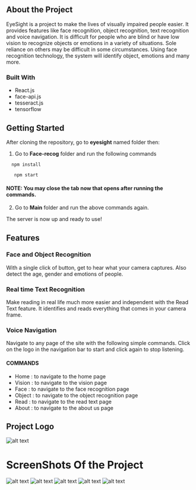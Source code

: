 ## About the Project

EyeSight is a project to make the lives of visually impaired people easier. It provides features like face recognition, object recognition, text recognition and voice navigation.
It is difficult for people who are blind or have low vision to recognize objects or emotions in a variety of situations. Sole reliance on others may be difficult in some circumstances.
Using face recognition technology, the system will identify object, emotions and many more.

### Built With
* React.js
* face-api.js
* tesseract.js
* tensorflow

## Getting Started
After cloning the repository, go to **eyesight** named folder then:
1. Go to **Face-recog** folder and run the following commands

`  npm install`

`   npm start`

#### NOTE: You may close the tab now that opens after running the commands.

2. Go to **Main** folder and run the above commands again.

The server is now up and ready to use!

## Features
### Face and Object Recognition
With a single click of button, get to hear what your camera captures. Also detect the age, gender and emotions of people.
### Real time Text Recognition
Make reading in real life much more easier and independent with the Read Text feature. It identifies and reads everything that comes in your camera frame.
### Voice Navigation
Navigate to any page of the site with the following simple commands. Click on the logo in the navigation bar to start and click again to stop listening.
#### COMMANDS
* Home : to navigate to the home page
* Vision : to navigate to the vision page
* Face : to navigate to the face recognition page
* Object : to navigate to the object recognition page 
* Read : to navigate to the read text page
* About : to navigate to the about us page

## Project Logo
![alt text](https://i.ibb.co/L1FY8Qh/rsz-eyesight-logo-2.png)  

# ScreenShots Of the Project


![alt text](https://i.ibb.co/M7VHNCX/homepage.png)
![alt text](https://i.ibb.co/GPYZk6r/vision.png)
![alt text](https://i.ibb.co/zFqVGmp/object-recog.png)
![alt text](https://i.ibb.co/DbPpsNP/face-recog2.png)
![alt text](https://i.ibb.co/TWzbRNp/about.png)

